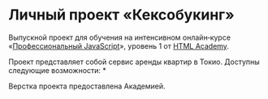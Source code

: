 # Личный проект «Кексобукинг» 

Выпускной проект для обучения на интенсивном онлайн‑курсе «[Профессиональный JavaScript](https://htmlacademy.ru/intensive/javascript)», уровень 1 от [HTML Academy](https://htmlacademy.ru). 

Проект представляет собой сервис аренды квартир в Токио. Доступны следующие возможности:
* 

Верстка проекта предоставлена Академией. 
